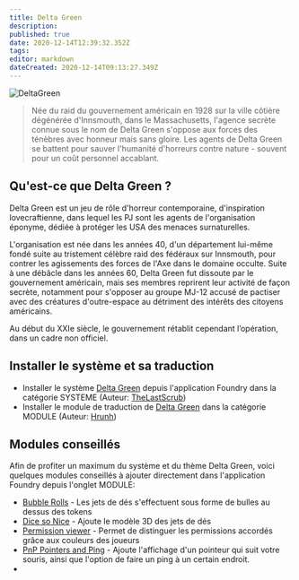 ```yaml
---
title: Delta Green
description: 
published: true
date: 2020-12-14T12:39:32.352Z
tags: 
editor: markdown
dateCreated: 2020-12-14T09:13:27.349Z
---
```


![DeltaGreen](https://theunspeakableoath.com/home/wp-content/uploads/2017/08/Delta-Green-Logo-Horizontal-Transparent-1.jpg)

>Née du raid du gouvernement américain en 1928 sur la ville côtière dégénérée d'Innsmouth, dans le Massachusetts, l'agence secrète connue sous le nom de Delta Green s'oppose aux forces des ténèbres avec honneur mais sans gloire. Les agents de Delta Green se battent pour sauver l'humanité d'horreurs contre nature - souvent pour un coût personnel accablant.

## Qu'est-ce que Delta Green ?
Delta Green est un jeu de rôle d'horreur contemporaine, d'inspiration lovecraftienne, dans lequel les PJ sont les agents de l'organisation éponyme, dédiée à protéger les USA des menaces surnaturelles.

L'organisation est née dans les années 40, d'un département lui-même fondé suite au tristement célèbre raid des fédéraux sur Innsmouth, pour contrer les agissements des forces de l'Axe dans le domaine occulte. 
Suite à une débâcle dans les années 60, Delta Green fut dissoute par le gouvernement américain, mais ses membres reprirent leur activité de façon secrète, notamment pour s'opposer au groupe MJ-12 accusé de pactiser avec des créatures d'outre-espace au détriment des intérêts des citoyens américains. 

Au début du XXIe siècle, le gouvernement rétablit cependant l’opération, dans un cadre non officiel.

## Installer le système et sa traduction
- Installer le système [Delta Green](https://foundryvtt.com/packages/deltagreen/) depuis l'application Foundry dans la catégorie SYSTEME (Auteur: [TheLastScrub](https://foundryvtt.com/community/thelastscrub))
- Installer le module de traduction de [Delta Green](https://foundryvtt.com/packages/DeltaGreen_fr-FR/) dans la catégorie MODULE (Auteur: [Hrunh](https://foundryvtt.com/community/hrunh))


## Modules conseillés
Afin de profiter un maximum du système et du thème Delta Green, voici quelques modules conseillés à ajouter directement dans l'application Foundry depuis l'onglet MODULE:

- [Bubble Rolls](https://foundryvtt.com/packages/bubblerolls/) - Les jets de dés s'effectuent sous forme de bulles au dessus des tokens
- [Dice so Nice](https://foundryvtt.com/packages/dice-so-nice/) - Ajoute le modèle 3D des jets de dés
- [Permission viewer](https://foundryvtt.com/packages/permission_viewer/) - Permet de distinguer les permissions accordés grâce aux couleurs des joueurs
- [PnP Pointers and Ping](https://foundryvtt.com/packages/pointer/) - Ajoute l'affichage d'un pointeur qui suit votre souris, ainsi que l'option de faire un ping à un certain endroit.
- 